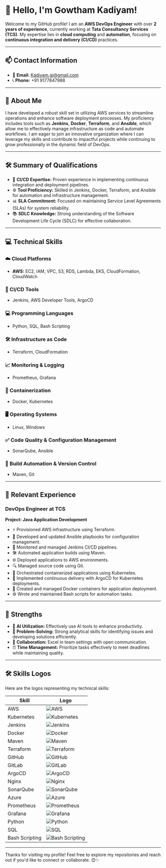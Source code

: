 # 👋 Hello, I'm **Gowtham Kadiyam**!

Welcome to my GitHub profile! I am an **AWS DevOps Engineer** with over **2 years of experience**, currently working at **Tata Consultancy Services (TCS)**. My expertise lies in **cloud computing** and **automation**, focusing on **continuous integration and delivery (CI/CD)** practices.

---

## 📫 Contact Information
- 📧 **Email:** [Kadiyam.gj@gmail.com](mailto:Kadiyam.gj@gmail.com)
- 📞 **Phone:** +91 9177847988

---

## 🌟 About Me

I have developed a robust skill set in utilizing AWS services to streamline operations and enhance software deployment processes. My proficiency includes tools such as **Jenkins**, **Docker**, **Terraform**, and **Ansible**, which allow me to effectively manage infrastructure as code and automate workflows. I am eager to join an innovative organization where I can leverage my skills and contribute to impactful projects while continuing to grow professionally in the dynamic field of DevOps.

---

## 🛠️ Summary of Qualifications
- 🔧 **CI/CD Expertise:** Proven experience in implementing continuous integration and deployment pipelines.
- ⚙️ **Tool Proficiency:** Skilled in Jenkins, Docker, Terraform, and Ansible for automation and infrastructure management.
- 📊 **SLA Commitment:** Focused on maintaining Service Level Agreements (SLAs) for system reliability.
- 📚 **SDLC Knowledge:** Strong understanding of the Software Development Life Cycle (SDLC) for effective collaboration.

---

## 💻 Technical Skills

### ☁️ Cloud Platforms
- **AWS:** EC2, IAM, VPC, S3, RDS, Lambda, EKS, CloudFormation, CloudWatch

### 🔄 CI/CD Tools
- Jenkins, AWS Developer Tools, ArgoCD

### 💻 Programming Languages
- Python, SQL, Bash Scripting

### 🛠️ Infrastructure as Code
- Terraform, CloudFormation

### 📈 Monitoring & Logging
- Prometheus, Grafana

### 🐳 Containerization
- Docker, Kubernetes

### 🖥️ Operating Systems
- Linux, Windows

### ✅ Code Quality & Configuration Management
- SonarQube, Ansible

### 🔄 Build Automation & Version Control
- Maven, Git

---

## 🚀 Relevant Experience

### DevOps Engineer at TCS 
**Project: Java Application Development**
- ⚡ Provisioned AWS infrastructure using Terraform.
- 📜 Developed and updated Ansible playbooks for configuration management.
- 🔄 Monitored and managed Jenkins CI/CD pipelines.
- 🛠️ Automated application builds using Maven.
- 🌐 Deployed applications to AWS environments.
- 🔍 Managed source code using Git.
- 🐳 Orchestrated containerized applications using Kubernetes.
- 🚀 Implemented continuous delivery with ArgoCD for Kubernetes deployments.
- 🐋 Created and managed Docker containers for application deployment.
- ⚙️ Wrote and maintained Bash scripts for automation tasks.


---

## 💪 Strengths
- 🤖 **AI Utilization:** Effectively use AI tools to enhance productivity.
- 🧩 **Problem-Solving:** Strong analytical skills for identifying issues and developing solutions efficiently.
- 🤝 **Collaboration:** Excel in team settings with open communication.
- ⏰ **Time Management:** Prioritize tasks effectively to meet deadlines while maintaining quality.

---

## 🛠️ Skills Logos

Here are the logos representing my technical skills:

| Skill        | Logo                                                                                     |
|--------------|------------------------------------------------------------------------------------------|
| AWS          | ![AWS](https://upload.wikimedia.org/wikipedia/commons/4/4e/Amazon_Web_Services_Logo.svg) |
| Kubernetes   | ![Kubernetes](https://kubernetes.io/images/favicon.ico)                                   |
| Jenkins      | ![Jenkins](https://www.jenkins.io/images/logos/jenkins.png)                             |
| Docker       | ![Docker](https://www.docker.com/wp-content/uploads/2022/03/horizontal-logo-monochromatic-white.png) |
| Maven        | ![Maven](https://maven.apache.org/images/maven-logo-black-on-white.png)                 |
| Terraform    | ![Terraform](https://www.terraform.io/assets/images/logo-hashicorp-terraform.svg)       |
| GitHub       | ![GitHub](https://github.githubassets.com/images/modules/logos_page/GitHub-Mark.png)  |
| GitLab       | ![GitLab](https://about.gitlab.com/images/press/logo/png/gitlab_logo.png)               |
| ArgoCD       | ![ArgoCD](https://argoproj.github.io/argo-cd/assets/images/argocd-logo.png)           |
| Nginx        | ![Nginx](https://www.nginx.com/wp-content/themes/nginx/assets/img/nginx_logo.svg)      |
| SonarQube    | ![SonarQube](https://www.sonarqube.org/images/logo.png)                                 |
| Azure        | ![Azure](https://azure.microsoft.com/svghandler/Azure.svg?width=200&height=200)        |
| Prometheus   | ![Prometheus](https://prometheus.io/assets/prometheus_logo.svg)                         |
| Grafana      | ![Grafana](https://grafana.com/static/img/grafana_icon.svg)                             |
| Python       | ![Python](https://www.python.org/community/logos/python-logo.png)                       |
| SQL          | ![SQL](https://upload.wikimedia.org/wikipedia/en/d/d5/SQL_Logo.svg)                    |
| Bash Scripting | ![Bash Scripting](https://upload.wikimedia.org/wikipedia/commons/thumb/b/b1/Bash_logo.svg/1200px-Bash_logo.svg.png)|

---

Thanks for visiting my profile! Feel free to explore my repositories and reach out if you'd like to connect or collaborate. 😊✨
